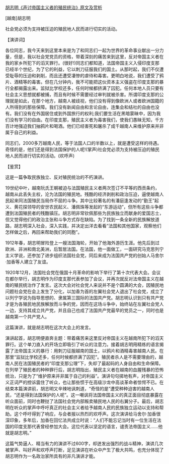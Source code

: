 [胡志明《声讨帝国主义者的殖民统治》原文及赏析](https://www.vrrw.net/wx/14720.html)

[越南]胡志明

社会党必须为支持被压迫的殖民地人民而进行切实的活动。

【演讲词】

各位同志，我今天来到这里本来是为了和同志们一起为世界的革命事业献出一分力量，但是，我以社会党党员的资格，带着深刻的痛苦来到这里，反对帝国主义者在我的家乡所犯下的滔天罪行。(很好!)同志们都知道，法国帝国主义入侵印度支那已经半个世纪，为了它的利益，它以刺刀征服我们的国土。从那时起，我们不仅遭受耻辱的压迫和剥削，而且还遭受凄惨的虐待和毒害。更明白地说，我们遭受了鸦片、酒精等的毒害。但在几分钟内，我不可能把这伙资本主义强盗在印度支那的暴行全都揭露出来。监狱比学校还多，任何时候都挤满了囚犯。任何本地人员只要有社会主义思想就都被捕，而且有时候不需要经过审判就被杀害。所谓印度支那的公理就是如此，在那个地方，越南人被歧视，他们没有得到像欧洲人或者欧洲国籍的人所得到的那些保障。我们没有新闻自由和言论自由，连集会和结社的自由也没有。我们没有在外国居住或到外国旅行的权利;我们要生活在黑暗蒙昧中，因为我们没有学习的自由。在印度支那，殖民主义者为毒害我们，使我们愚昧无知，千方百计地强迫我们抽鸦片和喝酒。他们已经害死和屠杀了成千越南人来维护原来并非属于自己的利益。

同志们，2000多万越南人民，等于法国人口的半数以上，就是遭受这样的待遇。奇怪的是，他们还是得到法国保护的人呢!(掌声)社会党必须为支持被压迫的殖民地人民而进行切实的活动。(欢呼声)



【鉴赏】

这是一篇争取民族独立、反对殖民统治的不朽演讲。

19世纪中叶，越南阮氏王朝被迫与法国殖民主义者两次签订不平等的西贡条约，越南从此丢失主权，沦为法国的殖民地。残酷的经济剥削和政治压迫，逼使越南人民起来同法国殖民当局作不屈的斗争。其中比较著名的有潘庭逢发动的“勤王”起义、黄花探领导的安世农民起义、潘佩珠等发起的“东游运动”，但所有这些斗争都遭到法国殖民者的残酷镇压。胡志明非常钦佩那些为民族独立而献身的爱国志士，但又觉得他们的政治主张和斗争方式存在缺陷。为了找到一条全新的民族解放道路，胡志明深入社会，深入实践，并决定出洋去看看“法国和其他国家，观察他们怎样做之后，再回来帮助我们的同胞”。

1912年春，胡志明冒险登上一艘法国海轮，开始了他海外游历生涯。他先后到过欧洲、非洲和南北美洲，后暂居法国。在法国，他一面做工，一面研究马克思列宁主义学说，还参加了进步组织法国社会党，同后来成为法国共产党的创始人马舍尔·加香等人建立了友谊。

1920年12月，法国社会党在俄国十月革命的影响下举行了第十次代表大会。会议在都尔举行，胡志明作为印度支那代表参加了会议，并再次就反对法帝国主义在越南的殖民统治作了发言。这次大会对社会党人来说并不是个圆满的大会，因殖民地问题社会党在会上发生了分化，以加香为首的左翼社会党人退出了社会党，成立了以列宁学说为指导思想的、隶属第三国际的法国共产党。胡志明认识到只有共产党才是为各殖民地民族解放而斗争的党，因而在这场斗争中，始终站在左翼社会党人一边，支持其成立共产党，并且自己也成了法国共产党最早的党员之一，同时也是越南第一个共产党人。

这篇演讲，就是胡志明在这次大会上的发言。

演讲起首，胡志明便直奔主题：带着痛苦来这里反对帝国主义在越南所犯下的滔天罪行。这个单刀直入的开场立即吸引了听众的注意力。接着胡志明用精练的语言揭露了法帝国主义的暴行：用刺刀征服越南的国土，以鸦片和酒精毒害越南人民。在那里“监狱比学校还多，任何时候都挤满了囚犯”。殖民者杀人是不需要理由的，越南人民在法国殖民者的“印度支那公理”下，失却了最起码的人身自由和生命保障。在列举了殖民者的种种罪行后，胡志明指出，殖民主义者在越南的血腥残暴的恐怖统治，只是为了“维护原来并非属于自己的利益”。演讲句句掷地有声，对帝国主义义正词严的控诉震住了听众，也让那些惯于在高级沙龙中高谈革命者惊愕不已。在结束本篇演讲前，胡志明又辛辣地讽刺道，“奇怪的是”遭受种种迫害的越南人民，“还是得到法国保护的人呢”。这一嘲讽将法国帝国主义的真正面目彻底暴露在听众面前，同时也鞭挞了法国社会党内部叛卖殖民地人民的右翼分子。最后，胡志明在听众的掌声中呼吁真正的社会主义者给予越南人民的民族独立运动以支持和帮助。这个呼吁得到了响应，与会者报以热烈的欢呼声。这次演讲给马舍尔·加香很深印象，多年后，加香在回忆法共成立时说：“人们不能忘记当时有一位生活在法国的印度支那代表曾经参加大会。这位代表以坚定的语言，谴责法帝国主义……他就是胡志明。”

这篇气势逼人、精当有力的演讲不过600字，却迸发出强烈的战斗精神，演讲几次被掌声、叫好声和欢呼声打断，足见演讲在听众中产生了极大共鸣，也充分体现了胡志明作为一名政治家所具有的非凡演讲才能。

